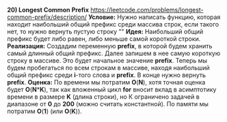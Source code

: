 **20) Longest Common Prefix**
https://leetcode.com/problems/longest-common-prefix/description/
**Условие:**
Нужно написать функцию, которая находит наибольший общий префикс среди массива строк, если такого нет, то нужно вернуть пустую строку ""
**Идея:**
Наибольший общий префикс будет либо равен, либо меньше самой короткой строки.
**Реализация:**
     Создадим переменную **prefix**, в которой будем хранить самый длинный общий префикс. Далее запишем в нее самую короткую строку в массиве. Это будет начальное значение **prefix**. Теперь мы будем пробегаться по всем строкам в массиве, находя наибольший общий префикс среди **i**-того слова и **prefix**. В конце нужно вернуть **prefix**.
**Оценка:**
     По времени мы потратим **O**(**N**), хотя точная оценка будет **O**(**N*****K**), так как вложенный цикл **for** вносит вклад в асимптотику времени в размере **K** (длина строки), но К ограничено задачей в диапазоне от **0** до **200** (можно считать константной). По памяти мы потратим **O**(**1**) (или **O**(**K**)).
